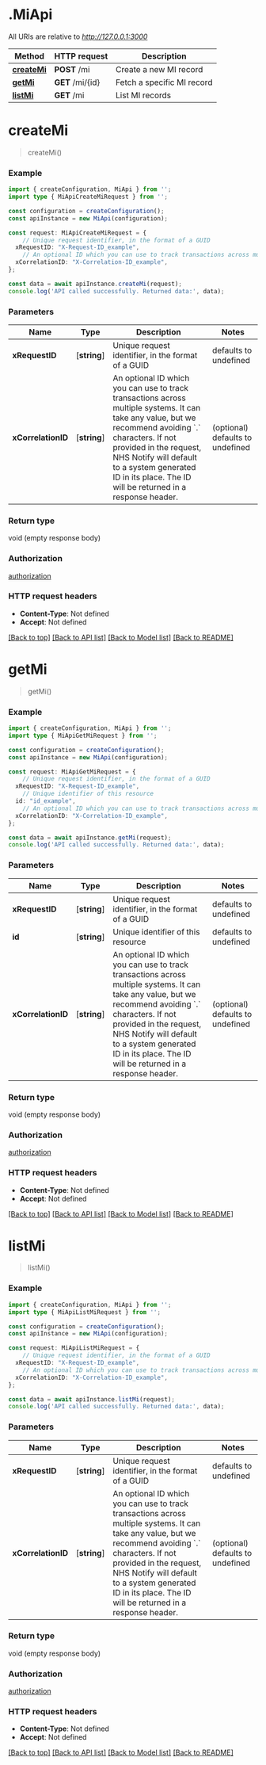 # .MiApi

All URIs are relative to *http://127.0.0.1:3000*

Method | HTTP request | Description
------------- | ------------- | -------------
[**createMi**](MiApi.md#createMi) | **POST** /mi | Create a new MI record
[**getMi**](MiApi.md#getMi) | **GET** /mi/{id} | Fetch a specific MI record
[**listMi**](MiApi.md#listMi) | **GET** /mi | List MI records


# **createMi**
> createMi()


### Example


```typescript
import { createConfiguration, MiApi } from '';
import type { MiApiCreateMiRequest } from '';

const configuration = createConfiguration();
const apiInstance = new MiApi(configuration);

const request: MiApiCreateMiRequest = {
    // Unique request identifier, in the format of a GUID
  xRequestID: "X-Request-ID_example",
    // An optional ID which you can use to track transactions across multiple systems. It can take any value, but we recommend avoiding `.` characters. If not provided in the request, NHS Notify will default to a system generated ID in its place. The ID will be returned in a response header. (optional)
  xCorrelationID: "X-Correlation-ID_example",
};

const data = await apiInstance.createMi(request);
console.log('API called successfully. Returned data:', data);
```


### Parameters

Name | Type | Description  | Notes
------------- | ------------- | ------------- | -------------
 **xRequestID** | [**string**] | Unique request identifier, in the format of a GUID | defaults to undefined
 **xCorrelationID** | [**string**] | An optional ID which you can use to track transactions across multiple systems. It can take any value, but we recommend avoiding &#x60;.&#x60; characters. If not provided in the request, NHS Notify will default to a system generated ID in its place. The ID will be returned in a response header. | (optional) defaults to undefined


### Return type

void (empty response body)

### Authorization

[authorization](README.md#authorization)

### HTTP request headers

 - **Content-Type**: Not defined
 - **Accept**: Not defined


[[Back to top]](#) [[Back to API list]](README.md#documentation-for-api-endpoints) [[Back to Model list]](README.md#documentation-for-models) [[Back to README]](README.md)

# **getMi**
> getMi()


### Example


```typescript
import { createConfiguration, MiApi } from '';
import type { MiApiGetMiRequest } from '';

const configuration = createConfiguration();
const apiInstance = new MiApi(configuration);

const request: MiApiGetMiRequest = {
    // Unique request identifier, in the format of a GUID
  xRequestID: "X-Request-ID_example",
    // Unique identifier of this resource
  id: "id_example",
    // An optional ID which you can use to track transactions across multiple systems. It can take any value, but we recommend avoiding `.` characters. If not provided in the request, NHS Notify will default to a system generated ID in its place. The ID will be returned in a response header. (optional)
  xCorrelationID: "X-Correlation-ID_example",
};

const data = await apiInstance.getMi(request);
console.log('API called successfully. Returned data:', data);
```


### Parameters

Name | Type | Description  | Notes
------------- | ------------- | ------------- | -------------
 **xRequestID** | [**string**] | Unique request identifier, in the format of a GUID | defaults to undefined
 **id** | [**string**] | Unique identifier of this resource | defaults to undefined
 **xCorrelationID** | [**string**] | An optional ID which you can use to track transactions across multiple systems. It can take any value, but we recommend avoiding &#x60;.&#x60; characters. If not provided in the request, NHS Notify will default to a system generated ID in its place. The ID will be returned in a response header. | (optional) defaults to undefined


### Return type

void (empty response body)

### Authorization

[authorization](README.md#authorization)

### HTTP request headers

 - **Content-Type**: Not defined
 - **Accept**: Not defined


[[Back to top]](#) [[Back to API list]](README.md#documentation-for-api-endpoints) [[Back to Model list]](README.md#documentation-for-models) [[Back to README]](README.md)

# **listMi**
> listMi()


### Example


```typescript
import { createConfiguration, MiApi } from '';
import type { MiApiListMiRequest } from '';

const configuration = createConfiguration();
const apiInstance = new MiApi(configuration);

const request: MiApiListMiRequest = {
    // Unique request identifier, in the format of a GUID
  xRequestID: "X-Request-ID_example",
    // An optional ID which you can use to track transactions across multiple systems. It can take any value, but we recommend avoiding `.` characters. If not provided in the request, NHS Notify will default to a system generated ID in its place. The ID will be returned in a response header. (optional)
  xCorrelationID: "X-Correlation-ID_example",
};

const data = await apiInstance.listMi(request);
console.log('API called successfully. Returned data:', data);
```


### Parameters

Name | Type | Description  | Notes
------------- | ------------- | ------------- | -------------
 **xRequestID** | [**string**] | Unique request identifier, in the format of a GUID | defaults to undefined
 **xCorrelationID** | [**string**] | An optional ID which you can use to track transactions across multiple systems. It can take any value, but we recommend avoiding &#x60;.&#x60; characters. If not provided in the request, NHS Notify will default to a system generated ID in its place. The ID will be returned in a response header. | (optional) defaults to undefined


### Return type

void (empty response body)

### Authorization

[authorization](README.md#authorization)

### HTTP request headers

 - **Content-Type**: Not defined
 - **Accept**: Not defined


[[Back to top]](#) [[Back to API list]](README.md#documentation-for-api-endpoints) [[Back to Model list]](README.md#documentation-for-models) [[Back to README]](README.md)
